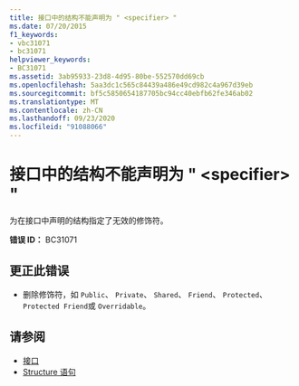 ```yaml
---
title: 接口中的结构不能声明为 " <specifier> "
ms.date: 07/20/2015
f1_keywords:
- vbc31071
- bc31071
helpviewer_keywords:
- BC31071
ms.assetid: 3ab95933-23d8-4d95-80be-552570dd69cb
ms.openlocfilehash: 5aa3dc1c565c84439a486e49cd982c4a967d39eb
ms.sourcegitcommit: bf5c5850654187705bc94cc40ebfb62fe346ab02
ms.translationtype: MT
ms.contentlocale: zh-CN
ms.lasthandoff: 09/23/2020
ms.locfileid: "91088066"
---
```

# <a name="structure-in-an-interface-cannot-be-declared-specifier"></a>接口中的结构不能声明为 " \<specifier> "

为在接口中声明的结构指定了无效的修饰符。  
  
 **错误 ID：** BC31071  
  
## <a name="to-correct-this-error"></a>更正此错误  
  
- 删除修饰符，如 `Public`、 `Private`、 `Shared`、 `Friend`、 `Protected`、 `Protected Friend`或 `Overridable`。  
  
## <a name="see-also"></a>请参阅

- [接口](../programming-guide/language-features/interfaces/index.md)
- [Structure 语句](../language-reference/statements/structure-statement.md)
